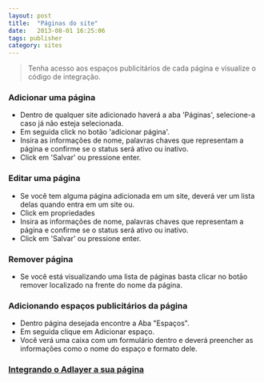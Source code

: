 ```yaml
---
layout: post
title:  "Páginas do site"
date:   2013-08-01 16:25:06
tags: publisher
category: sites
---
```


> Tenha acesso aos espaços publicitários de cada página e visualize o código de integração.

### Adicionar uma página  
* Dentro de qualquer site adicionado haverá a aba 'Páginas', selecione-a caso já não esteja selecionada. 
* Em seguida click no botão 'adicionar página'.
* Insira as informações de nome, palavras chaves que representam a página e confirme se o status será ativo ou inativo.  
* Click em 'Salvar' ou pressione enter. 

### Editar uma página
* Se você tem alguma página adicionada em um site, deverá ver um lista delas quando entra em um site ou.  
* Click em propriedades  
* Insira as informações de nome, palavras chaves que representam a página e confirme se o status será ativo ou inativo.  
* Click em 'Salvar' ou pressione enter.

### Remover página 
* Se você está visualizando uma lista de páginas basta clicar no botāo remover localizado na frente do nome da página.

### Adicionando espaços publicitários da página
* Dentro página desejada encontre a Aba "Espaços".
* Em seguida clique em Adicionar espaço.
* Você verá uma caixa com um formulário dentro e deverá preencher as informações como o nome do espaço e formato dele.

### [Integrando o Adlayer a sua página](/integration/pages)